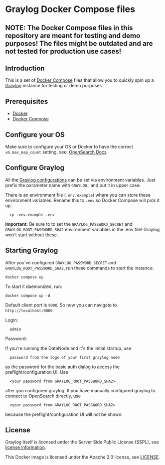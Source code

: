 # Graylog Docker Compose files

## NOTE: The Docker Compose files in this repository are meant for testing and demo purposes! The files might be outdated and are not tested for production use cases!

## Introduction

This is a set of [Docker Compose](https://docs.docker.com/compose/) files that allow you to quickly spin up a [Graylog](https://docs.graylog.org/) instance for testing or demo purposes.

## Prerequisites
- [Docker](https://docs.docker.com/engine/install/)
- [Docker Compose](https://docs.docker.com/compose/install/)

## Configure your OS

Make sure to configure your OS or Docker to have the correct `vm.max_map_count` setting, see: [OpenSearch Docs](https://opensearch.org/docs/2.11/install-and-configure/install-opensearch/index/#important-settings)


## Configure Graylog

All the [Graylog configurations](https://docs.graylog.org/docs/server-conf) can be set via environment variables. Just prefix the parameter name with `GRAYLOG_` and put it in upper case.

There is an environment file (`.env.example`) where you can store these environment variables. Rename this to `.env` so Docker Compose will pick it up.

      cp .env.example .env


**Important:** Be sure to to set the `GRAYLOG_PASSWORD_SECRET` and `GRAYLOG_ROOT_PASSWORD_SHA2` environment variables in the .env file! Graylog won't start without these.

## Starting Graylog

After you've configured `GRAYLOG_PASSWORD_SECRET` and `GRAYLOG_ROOT_PASSWORD_SHA2`, run these commands to start the instance:

    docker compose up

To start it daemonized, run:

    docker compose up -d

Default client port is `9000`. So now you can navigate to `http://localhost:9000`. 

Login:

      admin
      
Password: 

If you're running the DataNode and it's the initial startup, use 

      password from the logs of your first graylog node

as the password for the basic auth dialog to access the preflight/configuration UI. Use 

      <your password from GRAYLOG_ROOT_PASSWORD_SHA2>

after you configured graylog. If you have manually configured graylog to connect to OpenSearch directly, use

      <your password from GRAYLOG_ROOT_PASSWORD_SHA2>

because the preflight/configuration UI will not be shown.

## License

Graylog itself is licensed under the Server Side Public License (SSPL), see [license information](https://www.mongodb.com/licensing/server-side-public-license).

This Docker image is licensed under the Apache 2.0 license, see [LICENSE](LICENSE).
